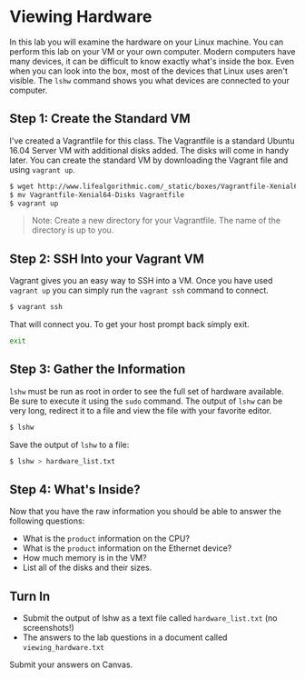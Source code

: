# Viewing Hardware 

In this lab you will examine the hardware on your Linux machine. You can perform this lab on your VM or your own computer. Modern computers have  many devices, it can be difficult to know exactly what's inside the box. Even when you can look into the box, most of the devices that Linux uses aren't visible. The `lshw` command shows you what devices are connected to your computer.

## Step 1: Create the Standard VM 

I've created a Vagrantfile for this class. The Vagrantfile is a standard Ubuntu 16.04 Server VM with additional disks added. The disks will come in handy later. You can create the standard VM by downloading the Vagrant file and using `vagrant up`.

```bash 
$ wget http://www.lifealgorithmic.com/_static/boxes/Vagrantfile-Xenial64-Disks
$ mv Vagrantfile-Xenial64-Disks Vagrantfile 
$ vagrant up
```

> Note: Create a new directory for your Vagrantfile. The name of the directory is up to you.

## Step 2: SSH Into your Vagrant VM

Vagrant gives you an easy way to SSH into a VM. Once you have used `vagrant up` you can simply run the `vagrant ssh` command to connect. 

```bash
$ vagrant ssh 
```

That will connect you. To get your host prompt back simply exit. 

```bash
exit 
```

## Step 3: Gather the Information 

`lshw` must be run as root in order to see the full set of hardware available. Be sure to execute it using the `sudo` command. The output of `lshw` can be very long, redirect it to a file and view the file with your favorite editor.

```bash
$ lshw 
```

Save the output of `lshw` to a file: 

```bash 
$ lshw > hardware_list.txt
```

## Step 4: What's Inside? 

Now that you have the raw information you should be able to answer the following questions:

  - What is the `product` information on the CPU?
  - What is the `product` information on the Ethernet device?
  - How much memory is in the VM?
  - List all of the disks and their sizes. 

## Turn In 

  - Submit the output of lshw as a text file called `hardware_list.txt` (no screenshots!)
  - The answers to the lab questions in a document called `viewing_hardware.txt`

Submit your answers on Canvas.
